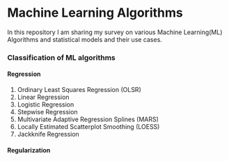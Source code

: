 # Machine Learning Algorithms

In this repository I am sharing my survey on various Machine Learning(ML) Algorithms and statistical models and their use cases.

###                                         Classification of ML algorithms

#### Regression
1. Ordinary Least Squares Regression (OLSR)
2. Linear Regression
3. Logistic Regression
4. Stepwise Regression
5. Multivariate Adaptive Regression Splines (MARS)
6. Locally Estimated Scatterplot Smoothing (LOESS)
7. Jackknife Regression

#### Regularization

